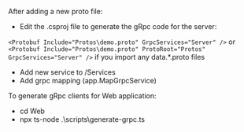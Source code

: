 
After adding a new proto file:

- Edit the .csproj file to generate the gRpc code for the server: 

`<Protobuf Include="Protos\demo.proto" GrpcServices="Server" />`
or
`<Protobuf Include="Protos\demo.proto" ProtoRoot="Protos" GrpcServices="Server" />`
if you import any data.*.proto files

- Add new service to /Services
- Add grpc mapping (app.MapGrpcService<DemoService>)



To generate gRpc clients for Web application:
- cd Web
- npx ts-node .\scripts\generate-grpc.ts 